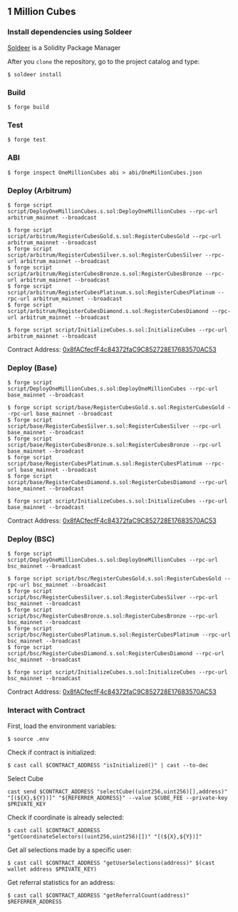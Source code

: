## 1 Million Cubes

### Install dependencies using Soldeer

[Soldeer](https://soldeer.xyz/) is a Solidity Package Manager

After you `clone` the repository, go to the project catalog and type:

```shell
$ soldeer install
```

### Build

```shell
$ forge build
```

### Test

```shell
$ forge test
```

### ABI

```shell
$ forge inspect OneMillionCubes abi > abi/OneMilionCubes.json
```

### Deploy (Arbitrum)

```shell
$ forge script script/DeployOneMillionCubes.s.sol:DeployOneMillionCubes --rpc-url arbitrum_mainnet --broadcast

$ forge script script/arbitrum/RegisterCubesGold.s.sol:RegisterCubesGold --rpc-url arbitrum_mainnet --broadcast
$ forge script script/arbitrum/RegisterCubesSilver.s.sol:RegisterCubesSilver --rpc-url arbitrum_mainnet --broadcast
$ forge script script/arbitrum/RegisterCubesBronze.s.sol:RegisterCubesBronze --rpc-url arbitrum_mainnet --broadcast
$ forge script script/arbitrum/RegisterCubesPlatinum.s.sol:RegisterCubesPlatinum --rpc-url arbitrum_mainnet --broadcast
$ forge script script/arbitrum/RegisterCubesDiamond.s.sol:RegisterCubesDiamond --rpc-url arbitrum_mainnet --broadcast

$ forge script script/InitializeCubes.s.sol:InitializeCubes --rpc-url arbitrum_mainnet --broadcast
```

Contract Address: [0x8fACfecfF4c84372faC9C852728E17683570AC53](https://arbiscan.io/address/0x8facfecff4c84372fac9c852728e17683570ac53)

### Deploy (Base)

```shell
$ forge script script/DeployOneMillionCubes.s.sol:DeployOneMillionCubes --rpc-url base_mainnet --broadcast

$ forge script script/base/RegisterCubesGold.s.sol:RegisterCubesGold --rpc-url base_mainnet --broadcast
$ forge script script/base/RegisterCubesSilver.s.sol:RegisterCubesSilver --rpc-url base_mainnet --broadcast
$ forge script script/base/RegisterCubesBronze.s.sol:RegisterCubesBronze --rpc-url base_mainnet --broadcast
$ forge script script/base/RegisterCubesPlatinum.s.sol:RegisterCubesPlatinum --rpc-url base_mainnet --broadcast
$ forge script script/base/RegisterCubesDiamond.s.sol:RegisterCubesDiamond --rpc-url base_mainnet --broadcast

$ forge script script/InitializeCubes.s.sol:InitializeCubes --rpc-url base_mainnet --broadcast
```

Contract Address: [0x8fACfecfF4c84372faC9C852728E17683570AC53](https://basescan.org/address/0x8fACfecfF4c84372faC9C852728E17683570AC53)

### Deploy (BSC)

```shell
$ forge script script/DeployOneMillionCubes.s.sol:DeployOneMillionCubes --rpc-url bsc_mainnet --broadcast

$ forge script script/bsc/RegisterCubesGold.s.sol:RegisterCubesGold --rpc-url bsc_mainnet --broadcast
$ forge script script/bsc/RegisterCubesSilver.s.sol:RegisterCubesSilver --rpc-url bsc_mainnet --broadcast
$ forge script script/bsc/RegisterCubesBronze.s.sol:RegisterCubesBronze --rpc-url bsc_mainnet --broadcast
$ forge script script/bsc/RegisterCubesPlatinum.s.sol:RegisterCubesPlatinum --rpc-url bsc_mainnet --broadcast
$ forge script script/bsc/RegisterCubesDiamond.s.sol:RegisterCubesDiamond --rpc-url bsc_mainnet --broadcast

$ forge script script/InitializeCubes.s.sol:InitializeCubes --rpc-url bsc_mainnet --broadcast
```

Contract Address: [0x8fACfecfF4c84372faC9C852728E17683570AC53](https://bscscan.com/address/0x8fACfecfF4c84372faC9C852728E17683570AC53)

### Interact with Contract

First, load the environment variables:
```shell
$ source .env
```

Check if contract is initialized:
```shell
$ cast call $CONTRACT_ADDRESS "isInitialized()" | cast --to-dec
```

Select Cube
```shell
cast send $CONTRACT_ADDRESS "selectCube((uint256,uint256)[],address)" "[(${X},${Y})]" "${REFERRER_ADDRESS}" --value $CUBE_FEE --private-key $PRIVATE_KEY
```

Check if coordinate is already selected:
```shell
$ cast call $CONTRACT_ADDRESS "getCoordinateSelectors((uint256,uint256)[])" "[(${X},${Y})]"
```

Get all selections made by a specific user:
```shell
$ cast call $CONTRACT_ADDRESS "getUserSelections(address)" $(cast wallet address $PRIVATE_KEY)
```

Get referral statistics for an address:
```shell
$ cast call $CONTRACT_ADDRESS "getReferralCount(address)" $REFERRER_ADDRESS
```